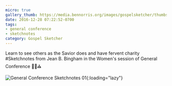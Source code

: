 ```yaml
---
micro: true
gallery_thumb: https://media.bennorris.org/images/gospelsketcher/thumbs/oct-16-0-bingham.jpg
date: 2016-12-28 07:22:52-0700
tags:
- general conference
- sketchnotes
category: Gospel Sketcher
---
```


Learn to see others as the Savior does and have fervent charity
#Sketchnotes from Jean B. Bingham in the Women's session of General Conference ✍🏼⛪️

![General Conference Sketchnotes 01](https://media.bennorris.org/images/gospelsketcher/general-conference/oct-2016/oct-16-0-bingham.jpg){:loading="lazy"}
